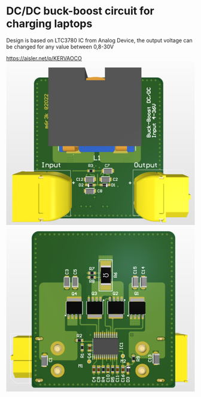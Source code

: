 # DC/DC buck-boost circuit for charging laptops
Design is based on LTC3780 IC from Analog Device, the output voltage can be changed for any value between 0,8-30V

https://aisler.net/p/KERVAOCO
![TOP](https://github.com/m6r3k/DC-DC-buck-boost/raw/main/3D/BOTTOM.png)
![Bottom](https://github.com/m6r3k/DC-DC-buck-boost/raw/main/3D/TOP.png)
